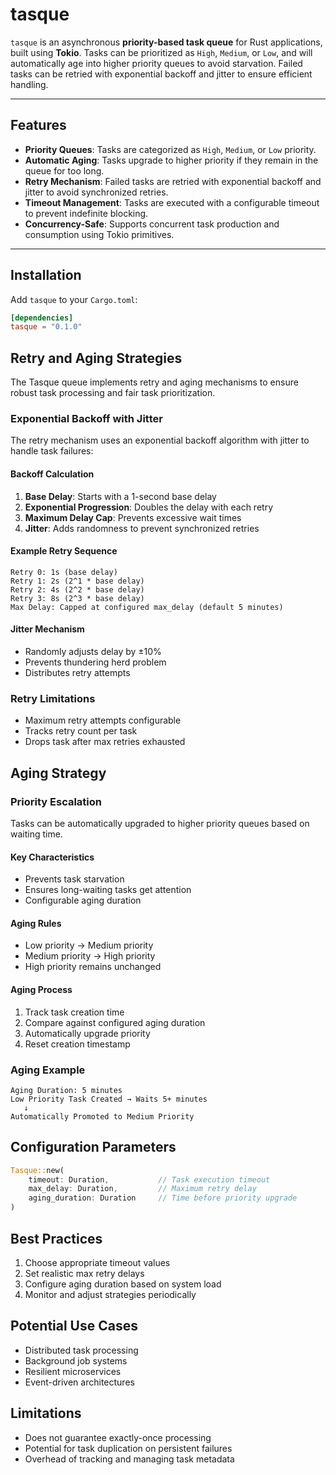 # **tasque** 

`tasque` is an asynchronous **priority-based task queue** for Rust applications, built using **Tokio**. Tasks can be prioritized as `High`, `Medium`, or `Low`, and will automatically age into higher priority queues to avoid starvation. Failed tasks can be retried with exponential backoff and jitter to ensure efficient handling.

---

## **Features**

- **Priority Queues**: Tasks are categorized as `High`, `Medium`, or `Low` priority.
- **Automatic Aging**: Tasks upgrade to higher priority if they remain in the queue for too long.
- **Retry Mechanism**: Failed tasks are retried with exponential backoff and jitter to avoid synchronized retries.
- **Timeout Management**: Tasks are executed with a configurable timeout to prevent indefinite blocking.
- **Concurrency-Safe**: Supports concurrent task production and consumption using Tokio primitives.

---

## **Installation**

Add `tasque` to your `Cargo.toml`:

```toml
[dependencies]
tasque = "0.1.0"
```

## Retry and Aging Strategies

The Tasque queue implements retry and aging mechanisms to ensure robust task processing and fair task prioritization.

### Exponential Backoff with Jitter

The retry mechanism uses an exponential backoff algorithm with jitter to handle task failures:

#### Backoff Calculation
1. **Base Delay**: Starts with a 1-second base delay
2. **Exponential Progression**: Doubles the delay with each retry
3. **Maximum Delay Cap**: Prevents excessive wait times
4. **Jitter**: Adds randomness to prevent synchronized retries

#### Example Retry Sequence
```
Retry 0: 1s (base delay)
Retry 1: 2s (2^1 * base delay)
Retry 2: 4s (2^2 * base delay)
Retry 3: 8s (2^3 * base delay)
Max Delay: Capped at configured max_delay (default 5 minutes)
```

#### Jitter Mechanism
- Randomly adjusts delay by ±10%
- Prevents thundering herd problem
- Distributes retry attempts

### Retry Limitations
- Maximum retry attempts configurable
- Tracks retry count per task
- Drops task after max retries exhausted

## Aging Strategy

### Priority Escalation

Tasks can be automatically upgraded to higher priority queues based on waiting time.

#### Key Characteristics
- Prevents task starvation
- Ensures long-waiting tasks get attention
- Configurable aging duration

#### Aging Rules
- Low priority → Medium priority
- Medium priority → High priority
- High priority remains unchanged

#### Aging Process
1. Track task creation time
2. Compare against configured aging duration
3. Automatically upgrade priority
4. Reset creation timestamp

### Aging Example
```
Aging Duration: 5 minutes
Low Priority Task Created → Waits 5+ minutes
   ↓
Automatically Promoted to Medium Priority
```

## Configuration Parameters

```rust
Tasque::new(
    timeout: Duration,           // Task execution timeout
    max_delay: Duration,         // Maximum retry delay
    aging_duration: Duration     // Time before priority upgrade
)
```

## Best Practices

1. Choose appropriate timeout values
2. Set realistic max retry delays
3. Configure aging duration based on system load
4. Monitor and adjust strategies periodically

## Potential Use Cases

- Distributed task processing
- Background job systems
- Resilient microservices
- Event-driven architectures

## Limitations

- Does not guarantee exactly-once processing
- Potential for task duplication on persistent failures
- Overhead of tracking and managing task metadata

